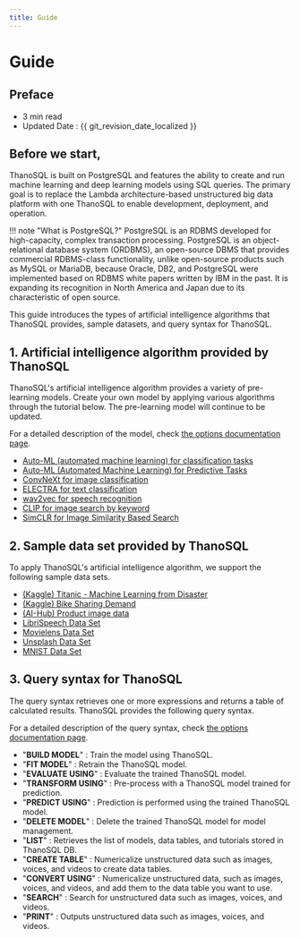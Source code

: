 ```yaml
---
title: Guide
---
```


# **Guide**

## Preface

- 3 min read
- Updated Date : {{ git_revision_date_localized }}

## Before we start,

ThanoSQL is built on PostgreSQL and features the ability to create and run machine learning and deep learning models using SQL queries.
The primary goal is to replace the Lambda architecture-based unstructured big data platform with one ThanoSQL to enable development, deployment, and operation.

!!! note "What is PostgreSQL?"
    PostgreSQL is an RDBMS developed for high-capacity, complex transaction processing. PostgreSQL is an object-relational database system (ORDBMS), an open-source DBMS that provides commercial RDBMS-class functionality, unlike open-source products such as MySQL or MariaDB, because Oracle, DB2, and PostgreSQL were implemented based on RDBMS white papers written by IBM in the past. It is expanding its recognition in North America and Japan due to its characteristic of open source.

This guide introduces the types of artificial intelligence algorithms that ThanoSQL provides, sample datasets, and query syntax for ThanoSQL.

## **1. Artificial intelligence algorithm provided by ThanoSQL**

ThanoSQL's artificial intelligence algorithm provides a variety of pre-learning models. Create your own model by applying various algorithms through the tutorial below. The pre-learning model will continue to be updated.

For a detailed description of the model, check [the options documentation page](/en/how-to_guides/OPTIONS/).

- [Auto-ML (automated machine learning) for classification tasks](/en/tutorials/thanosql_ml/classification/automl_classification/)
- [Auto-ML (Automated Machine Learning) for Predictive Tasks](/en/tutorials/thanosql_ml/regression/automl_regression/)
- [ConvNeXt for image classification](/en/tutorials/thanosql_ml/classification/classification_convNext)
- [ELECTRA for text classification](/en/tutorials/thanosql_ml/classification/classification_Electra/)
- [wav2vec for speech recognition](/en/tutorials/thanosql_ml/audio_recognition/audio_recognition_wav2vec/)
- [CLIP for image search by keyword](/en/tutorials/thanosql_search/image_search/clip_image_search/)
- [SimCLR for Image Similarity Based Search](/en/tutorials/thanosql_search/image_search/simclr_image_search/)

## **2. Sample data set provided by ThanoSQL**

To apply ThanoSQL's artificial intelligence algorithm, we support the following sample data sets.

- [(Kaggle) Titanic - Machine Learning from Disaster](https://www.kaggle.com/competitions/titanic/overview)
- [(Kaggle) Bike Sharing Demand](https://www.kaggle.com/competitions/bike-sharing-demand/overview)
- [(AI-Hub) Product image data](https://aihub.or.kr/aihubdata/data/view.do?currMenu=115&topMenu=100&aihubDataSe=realm&dataSetSn=64)
- [LibriSpeech Data Set](http://www.openslr.org/12)
- [Movielens Data Set](https://grouplens.org/datasets/movielens/)
- [Unsplash Data Set](https://unsplash.com/data)
- [MNIST Data Set](http://yann.lecun.com/exdb/mnist/)

## **3. Query syntax for ThanoSQL**

The query syntax retrieves one or more expressions and returns a table of calculated results. ThanoSQL provides the following query syntax.

For a detailed description of the query syntax, check [the options documentation page](/en/how-to_guides/syntax_list/).

- "**BUILD MODEL**" : Train the model using ThanoSQL.
- "**FIT MODEL**" : Retrain the ThanoSQL model.
- "**EVALUATE USING**" : Evaluate the trained ThanoSQL model.
- "**TRANSFORM USING**" : Pre-process with a ThanoSQL model trained for prediction.
- "**PREDICT USING**" : Prediction is performed using the trained ThanoSQL model.
- "**DELETE MODEL**" : Delete the trained ThanoSQL model for model management.
- "**LIST**" : Retrieves the list of models, data tables, and tutorials stored in ThanoSQL DB.
- "**CREATE TABLE**" : Numericalize unstructured data such as images, voices, and videos to create data tables.
- "**CONVERT USING**" : Numericalize unstructured data, such as images, voices, and videos, and add them to the data table you want to use.
- "**SEARCH**" : Search for unstructured data such as images, voices, and videos.
- "**PRINT**" : Outputs unstructured data such as images, voices, and videos.

